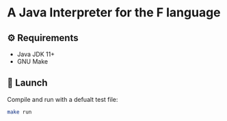 # A Java Interpreter for the F language

## ⚙️ Requirements
- Java JDK 11+
- GNU Make

## 🚀 Launch
Compile and run with a defualt test file:

```bash
make run
